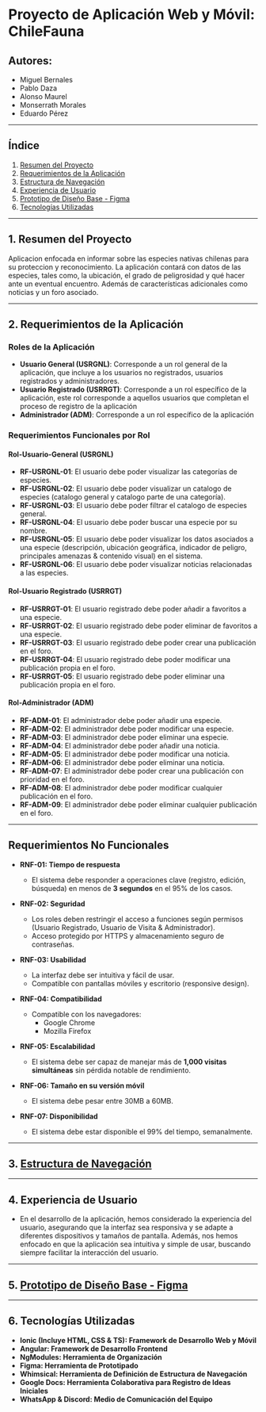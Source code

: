 # Proyecto de Aplicación Web y Móvil: ChileFauna 


## Autores:
- Miguel Bernales
- Pablo Daza
- Alonso Maurel
- Monserrath Morales
- Eduardo Pérez

---
##  Índice
1. [Resumen del Proyecto](#Resumen-del-Proyecto)
2. [Requerimientos de la Aplicación](#Requerimientos-de-la-Aplicación)
3. [Estructura de Navegación](#Estructura-de-Navegación)
5. [Experiencia de Usuario](#Experiencia-de-Usuario)
6. [Prototipo de Diseño Base - Figma](#Prototipo-de-Diseño-Base---Figma)
7. [Tecnologías Utilizadas](#Tecnologías-Utilizadas)


---
## 1. Resumen del Proyecto
Aplicacion enfocada en informar sobre las especies nativas chilenas para su proteccion y reconocimiento. La aplicación contará con datos de las especies, tales como, la ubicación, el grado de peligrosidad y qué hacer ante un eventual encuentro. Además de características adicionales como noticias y un foro asociado.

---
## 2. Requerimientos de la Aplicación

### Roles de la Aplicación
- **Usuario General (USRGNL)**: Corresponde a un rol general de la aplicación, que incluye a los usuarios no registrados, usuarios registrados y administradores.
- **Usuario Registrado (USRRGT)**: Corresponde a un rol específico de la aplicación, este rol corresponde a aquellos usuarios que completan el proceso de registro de la aplicación
- **Administrador (ADM)**: Corresponde a un rol específico de la aplicación


### Requerimientos Funcionales por Rol

#### Rol-Usuario-General (USRGNL)

- **RF-USRGNL-01**: El usuario debe poder visualizar las categorías de especies.
- **RF-USRGNL-02**: El usuario debe poder visualizar un catalogo de especies (catalogo general y catalogo parte de una categoría).
- **RF-USRGNL-03**: El usuario debe poder filtrar el catalogo de especies general.
- **RF-USRGNL-04**: El usuario debe poder buscar una especie por su nombre.
- **RF-USRGNL-05**: El usuario debe poder visualizar los datos asociados a una especie (descripción, ubicación geográfica, indicador de peligro, principales amenazas & contenido visual) en el sistema.
- **RF-USRGNL-06**: El usuario debe poder visualizar noticias relacionadas a las especies.


#### Rol-Usuario Registrado (USRRGT)

- **RF-USRRGT-01**: El usuario registrado debe poder añadir a favoritos a una especie.
- **RF-USRRGT-02**: El usuario registrado debe poder eliminar de favoritos a una especie.
- **RF-USRRGT-03**: El usuario registrado debe poder crear una publicación en el foro.
- **RF-USRRGT-04**: El usuario registrado debe poder modificar una publicación propia en el foro.
- **RF-USRRGT-05**: El usuario registrado debe poder eliminar una publicación propia en el foro.


#### Rol-Administrador (ADM)
- **RF-ADM-01**: El administrador debe poder añadir una especie.
- **RF-ADM-02**: El administrador debe poder modificar una especie.
- **RF-ADM-03**: El administrador debe poder eliminar una especie.
- **RF-ADM-04**: El administrador debe poder añadir una noticia.
- **RF-ADM-05**: El administrador debe poder modificar una noticia.
- **RF-ADM-06**: El administrador debe poder eliminar una noticia.
- **RF-ADM-07**: El administrador debe poder crear una publicación con prioridad en el foro. 
- **RF-ADM-08**: El administrador debe poder modificar cualquier publicación en el foro.
- **RF-ADM-09**: El administrador debe poder eliminar cualquier publicación en el foro.

---

## Requerimientos No Funcionales
- **RNF-01: Tiempo de respuesta**
  - El sistema debe responder a operaciones clave (registro, edición, búsqueda) en menos de **3 segundos** en el 95% de los casos.

- **RNF-02: Seguridad**
  - Los roles deben restringir el acceso a funciones según permisos (Usuario Registrado, Usuario de Visita & Administrador).
  - Acceso protegido por HTTPS y almacenamiento seguro de contraseñas.

- **RNF-03: Usabilidad**
  - La interfaz debe ser intuitiva y fácil de usar.
  - Compatible con pantallas móviles y escritorio (responsive design).

- **RNF-04: Compatibilidad**
  - Compatible con los navegadores:
    - Google Chrome
    - Mozilla Firefox

- **RNF-05: Escalabilidad**
  - El sistema debe ser capaz de manejar más de **1,000 visitas simultáneas** sin pérdida notable de rendimiento.

- **RNF-06: Tamaño en su versión móvil**
  - El sistema debe pesar entre 30MB a 60MB.

- **RNF-07: Disponibilidad**
  - El sistema debe estar disponible el 99% del tiempo, semanalmente.

---

## 3. [Estructura de Navegación](https://whimsical.com/chilefauna-Tb9MqdBW46YqzTZWMTxfcz)
---

## 4. Experiencia de Usuario
  - En el desarrollo de la aplicación, hemos considerado la experiencia del usuario, asegurando que la interfaz sea responsiva y se adapte a diferentes dispositivos y tamaños de pantalla. Además, nos hemos enfocado en que la aplicación sea intuitiva y simple de usar, buscando siempre facilitar la interacción del usuario.

---

## 5. [Prototipo de Diseño Base - Figma](https://www.figma.com/design/lLOef7YWi8NfUM0lYz78GO/ChileFauna-ProyectoWeb?node-id=33-444&t=bvsW8zplUBVVOAPT-1)
---
## 6. Tecnologías Utilizadas
- **Ionic (Incluye HTML, CSS & TS): Framework de Desarrollo Web y Móvil**
- **Angular: Framework de Desarrollo Frontend**
- **NgModules: Herramienta de Organización**
- **Figma: Herramienta de Prototipado**
- **Whimsical: Herramienta de Definición de Estructura de Navegación**
- **Google Docs: Herramienta Colaborativa para Registro de Ideas Iniciales**
- **WhatsApp & Discord: Medio de Comunicación del Equipo**


